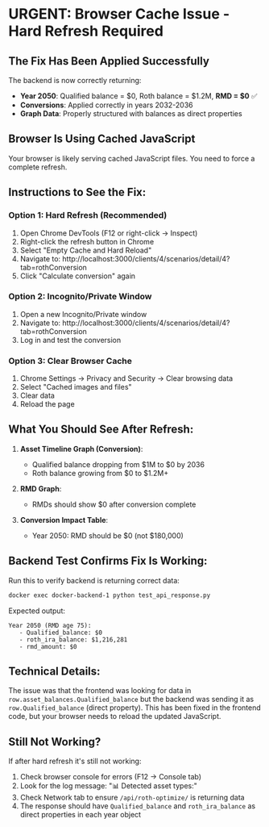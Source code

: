 # URGENT: Browser Cache Issue - Hard Refresh Required

## The Fix Has Been Applied Successfully

The backend is now correctly returning:
- **Year 2050**: Qualified balance = $0, Roth balance = $1.2M, **RMD = $0** ✅
- **Conversions**: Applied correctly in years 2032-2036
- **Graph Data**: Properly structured with balances as direct properties

## Browser Is Using Cached JavaScript

Your browser is likely serving cached JavaScript files. You need to force a complete refresh.

## Instructions to See the Fix:

### Option 1: Hard Refresh (Recommended)
1. Open Chrome DevTools (F12 or right-click → Inspect)
2. Right-click the refresh button in Chrome
3. Select "Empty Cache and Hard Reload"
4. Navigate to: http://localhost:3000/clients/4/scenarios/detail/4?tab=rothConversion
5. Click "Calculate conversion" again

### Option 2: Incognito/Private Window
1. Open a new Incognito/Private window
2. Navigate to: http://localhost:3000/clients/4/scenarios/detail/4?tab=rothConversion
3. Log in and test the conversion

### Option 3: Clear Browser Cache
1. Chrome Settings → Privacy and Security → Clear browsing data
2. Select "Cached images and files"
3. Clear data
4. Reload the page

## What You Should See After Refresh:

1. **Asset Timeline Graph (Conversion)**:
   - Qualified balance dropping from $1M to $0 by 2036
   - Roth balance growing from $0 to $1.2M+
   
2. **RMD Graph**:
   - RMDs should show $0 after conversion complete
   
3. **Conversion Impact Table**:
   - Year 2050: RMD should be $0 (not $180,000)

## Backend Test Confirms Fix Is Working:

Run this to verify backend is returning correct data:
```bash
docker exec docker-backend-1 python test_api_response.py
```

Expected output:
```
Year 2050 (RMD age 75):
   - Qualified_balance: $0
   - roth_ira_balance: $1,216,281
   - rmd_amount: $0
```

## Technical Details:

The issue was that the frontend was looking for data in `row.asset_balances.Qualified_balance` but the backend was sending it as `row.Qualified_balance` (direct property). This has been fixed in the frontend code, but your browser needs to reload the updated JavaScript.

## Still Not Working?

If after hard refresh it's still not working:
1. Check browser console for errors (F12 → Console tab)
2. Look for the log message: "📊 Detected asset types:"
3. Check Network tab to ensure `/api/roth-optimize/` is returning data
4. The response should have `Qualified_balance` and `roth_ira_balance` as direct properties in each year object